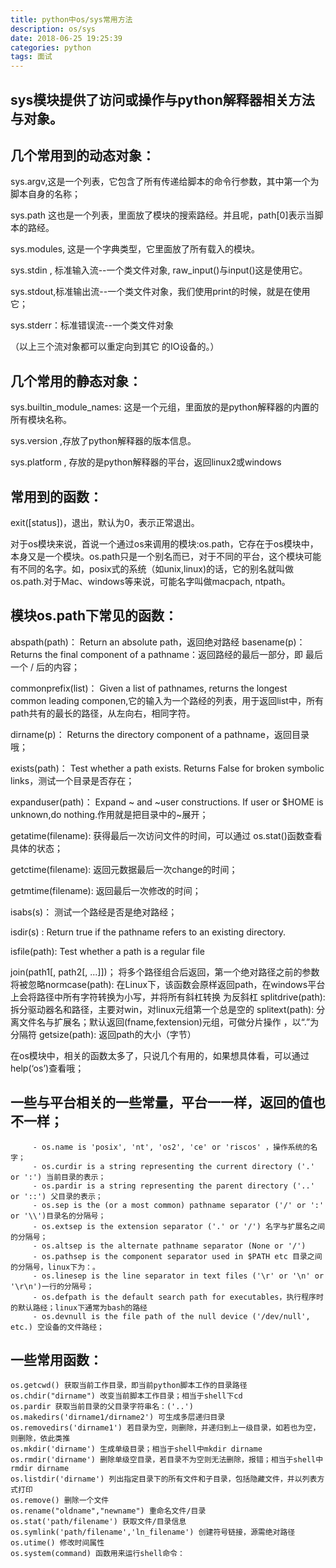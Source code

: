 ```yaml
---
title: python中os/sys常用方法
description: os/sys
date: 2018-06-25 19:25:39
categories: python
tags: 面试
---
```


## sys模块提供了访问或操作与python解释器相关方法与对象。

## 几个常用到的动态对象：

sys.argv,这是一个列表，它包含了所有传递给脚本的命令行参数，其中第一个为脚本自身的名称；

sys.path 这也是一个列表，里面放了模块的搜索路经。并且呢，path[0]表示当脚本的路经。

sys.modules, 这是一个字典类型，它里面放了所有载入的模块。

sys.stdin , 标准输入流--一个类文件对象, raw_input()与input()这是使用它。

sys.stdout,标准输出流--一个类文件对象，我们使用print的时候，就是在使用它；

sys.stderr：标准错误流--一个类文件对象 

（以上三个流对象都可以重定向到其它 的IO设备的。）

 

## 几个常用的静态对象：

sys.builtin_module_names: 这是一个元组，里面放的是python解释器的内置的所有模块名称。

sys.version ,存放了python解释器的版本信息。

sys.platform , 存放的是python解释器的平台，返回linux2或windows

 

## 常用到的函数：

exit([status])，退出，默认为0，表示正常退出。

 

对于os模块来说，首说一个通过os来调用的模块:os.path，它存在于os模块中，本身又是一个模块。os.path只是一个别名而已，对于不同的平台，这个模块可能有不同的名字。如，posix式的系统（如unix,linux)的话，它的别名就叫做os.path.对于Mac、windows等来说，可能名字叫做macpach, ntpath。

## 模块os.path下常见的函数：

abspath(path)：    Return an absolute path，返回绝对路经
basename(p)：     Returns the final component of a pathname：返回路经的最后一部分，即 最后一个 / 后的内容；

commonprefix(list)：    Given a list of pathnames, returns the longest common leading componen,它的输入为一个路经的列表，用于返回list中，所有path共有的最长的路径，从左向右，相同字符。

dirname(p)：   Returns the directory component of a pathname，返回目录哦；

exists(path)：    Test whether a path exists.  Returns False for broken symbolic links，测试一个目录是否存在；

expanduser(path)：    Expand ~ and ~user constructions.  If user or $HOME is unknown,do nothing.作用就是把目录中的~展开；

getatime(filename):  获得最后一次访问文件的时间，可以通过 os.stat()函数查看具体的状态；

getctime(filename):   返回元数据最后一次change的时间；

getmtime(filename):  返回最后一次修改的时间；

isabs(s)：      测试一个路经是否是绝对路经；

isdir(s) :        Return true if the pathname refers to an existing directory.

isfile(path):    Test whether a path is a regular file

join(path1[, path2[, ...]])； 将多个路径组合后返回，第一个绝对路径之前的参数将被忽略normcase(path): 在Linux下，该函数会原样返回path，在windows平台上会将路径中所有字符转换为小写，并将所有斜杠转换 为反斜杠 splitdrive(path): 拆分驱动器名和路径，主要对win，对linux元组第一个总是空的 splitext(path): 分离文件名与扩展名；默认返回(fname,fextension)元组，可做分片操作 ，以“.”为分隔符 getsize(path): 返回path的大小（字节）
 

在os模块中，相关的函数太多了，只说几个有用的，如果想具体看，可以通过 help(‘os’)查看哦；

 
## 一些与平台相关的一些常量，平台一一样，返回的值也不一样；
```
     - os.name is 'posix', 'nt', 'os2', 'ce' or 'riscos' ，操作系统的名字；
     - os.curdir is a string representing the current directory ('.' or ':') 当前目录的表示；
     - os.pardir is a string representing the parent directory ('..' or '::') 父目录的表示；
     - os.sep is the (or a most common) pathname separator ('/' or ':' or '\\')目录名的分隔号；
     - os.extsep is the extension separator ('.' or '/') 名字与扩展名之间的分隔号；
     - os.altsep is the alternate pathname separator (None or '/') 
     - os.pathsep is the component separator used in $PATH etc 目录之间的分隔号，linux下为：。
     - os.linesep is the line separator in text files ('\r' or '\n' or '\r\n')一行的分隔号；
     - os.defpath is the default search path for executables，执行程序时的默认路经；linux下通常为bash的路经
     - os.devnull is the file path of the null device ('/dev/null', etc.) 空设备的文件路经；
```
 
## 一些常用函数：
```
os.getcwd() 获取当前工作目录，即当前python脚本工作的目录路径 
os.chdir("dirname") 改变当前脚本工作目录；相当于shell下cd
os.pardir 获取当前目录的父目录字符串名：('..')
os.makedirs('dirname1/dirname2') 可生成多层递归目录
os.removedirs('dirname1') 若目录为空，则删除，并递归到上一级目录，如若也为空，则删除，依此类推
os.mkdir('dirname') 生成单级目录；相当于shell中mkdir dirname
os.rmdir('dirname') 删除单级空目录，若目录不为空则无法删除，报错；相当于shell中rmdir dirname
os.listdir('dirname') 列出指定目录下的所有文件和子目录，包括隐藏文件，并以列表方式打印
os.remove() 删除一个文件
os.rename("oldname","newname") 重命名文件/目录
os.stat('path/filename') 获取文件/目录信息
os.symlink('path/filename','ln_filename') 创建符号链接，源需绝对路径
os.utime() 修改时间属性
os.system(command) 函数用来运行shell命令：
```